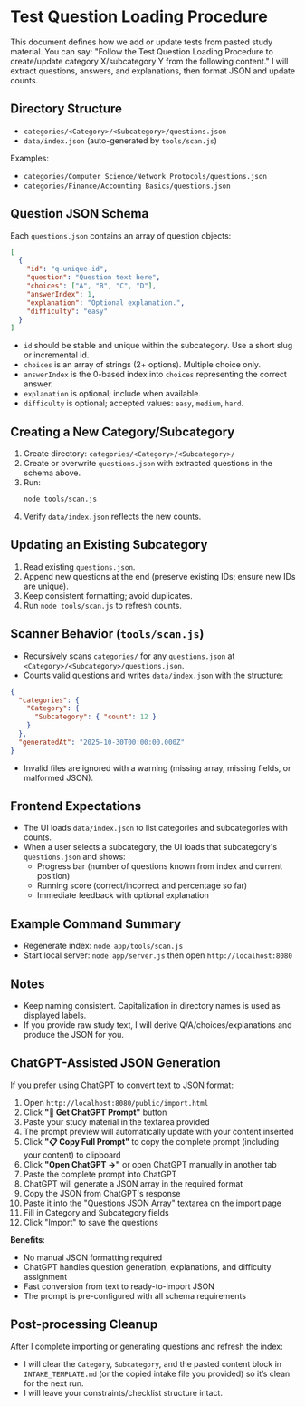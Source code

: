# Test Question Loading Procedure

This document defines how we add or update tests from pasted study material. You can say: "Follow the Test Question Loading Procedure to create/update category X/subcategory Y from the following content." I will extract questions, answers, and explanations, then format JSON and update counts.

## Directory Structure

- `categories/<Category>/<Subcategory>/questions.json`
- `data/index.json` (auto-generated by `tools/scan.js`)

Examples:
- `categories/Computer Science/Network Protocols/questions.json`
- `categories/Finance/Accounting Basics/questions.json`

## Question JSON Schema

Each `questions.json` contains an array of question objects:

```json
[
  {
    "id": "q-unique-id",
    "question": "Question text here",
    "choices": ["A", "B", "C", "D"],
    "answerIndex": 1,
    "explanation": "Optional explanation.",
    "difficulty": "easy"
  }
]
```

- `id` should be stable and unique within the subcategory. Use a short slug or incremental id.
- `choices` is an array of strings (2+ options). Multiple choice only.
- `answerIndex` is the 0-based index into `choices` representing the correct answer.
- `explanation` is optional; include when available.
- `difficulty` is optional; accepted values: `easy`, `medium`, `hard`.

## Creating a New Category/Subcategory

1. Create directory: `categories/<Category>/<Subcategory>/`
2. Create or overwrite `questions.json` with extracted questions in the schema above.
3. Run:
   ```bash
   node tools/scan.js
   ```
4. Verify `data/index.json` reflects the new counts.

## Updating an Existing Subcategory

1. Read existing `questions.json`.
2. Append new questions at the end (preserve existing IDs; ensure new IDs are unique).
3. Keep consistent formatting; avoid duplicates.
4. Run `node tools/scan.js` to refresh counts.

## Scanner Behavior (`tools/scan.js`)

- Recursively scans `categories/` for any `questions.json` at `<Category>/<Subcategory>/questions.json`.
- Counts valid questions and writes `data/index.json` with the structure:

```json
{
  "categories": {
    "Category": {
      "Subcategory": { "count": 12 }
    }
  },
  "generatedAt": "2025-10-30T00:00:00.000Z"
}
```

- Invalid files are ignored with a warning (missing array, missing fields, or malformed JSON).

## Frontend Expectations

- The UI loads `data/index.json` to list categories and subcategories with counts.
- When a user selects a subcategory, the UI loads that subcategory's `questions.json` and shows:
  - Progress bar (number of questions known from index and current position)
  - Running score (correct/incorrect and percentage so far)
  - Immediate feedback with optional explanation

## Example Command Summary

- Regenerate index: `node app/tools/scan.js`
- Start local server: `node app/server.js` then open `http://localhost:8080`

## Notes

- Keep naming consistent. Capitalization in directory names is used as displayed labels.
- If you provide raw study text, I will derive Q/A/choices/explanations and produce the JSON for you.

## ChatGPT-Assisted JSON Generation

If you prefer using ChatGPT to convert text to JSON format:

1. Open `http://localhost:8080/public/import.html`
2. Click **"💬 Get ChatGPT Prompt"** button
3. Paste your study material in the textarea provided
4. The prompt preview will automatically update with your content inserted
5. Click **"📋 Copy Full Prompt"** to copy the complete prompt (including your content) to clipboard
6. Click **"Open ChatGPT →"** or open ChatGPT manually in another tab
7. Paste the complete prompt into ChatGPT
8. ChatGPT will generate a JSON array in the required format
9. Copy the JSON from ChatGPT's response
10. Paste it into the "Questions JSON Array" textarea on the import page
11. Fill in Category and Subcategory fields
12. Click "Import" to save the questions

**Benefits**:
- No manual JSON formatting required
- ChatGPT handles question generation, explanations, and difficulty assignment
- Fast conversion from text to ready-to-import JSON
- The prompt is pre-configured with all schema requirements

## Post-processing Cleanup

After I complete importing or generating questions and refresh the index:

- I will clear the `Category`, `Subcategory`, and the pasted content block in `INTAKE_TEMPLATE.md` (or the copied intake file you provided) so it’s clean for the next run.
- I will leave your constraints/checklist structure intact.
